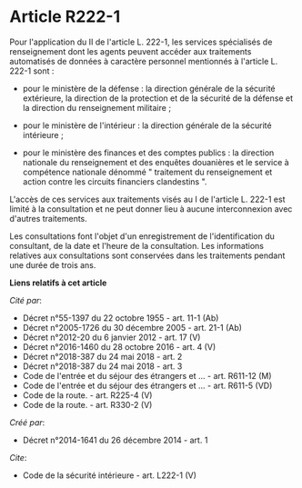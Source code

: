 # Article R222-1

Pour l'application du II de l'article L. 222-1, les services spécialisés de renseignement dont les agents peuvent accéder aux
traitements automatisés de données à caractère personnel mentionnés à l'article L. 222-1 sont :

- pour le ministère de la défense : la direction générale de la sécurité extérieure, la direction de la protection et de la
sécurité de la défense et la direction du renseignement militaire ;

- pour le ministère de l'intérieur : la direction générale de la sécurité intérieure ;

- pour le ministère des finances et des comptes publics : la direction nationale du renseignement et des enquêtes douanières
et le service à compétence nationale dénommé " traitement du renseignement et action contre les circuits financiers
clandestins ". 

L'accès de ces services aux traitements visés au I de l'article L. 222-1 est limité à la consultation et ne peut donner lieu
à aucune interconnexion avec d'autres traitements. 

Les consultations font l'objet d'un enregistrement de l'identification du consultant, de la date et l'heure de la
consultation. Les informations relatives aux consultations sont conservées dans les traitements pendant une durée de trois
ans.

**Liens relatifs à cet article**

_Cité par_:

  - Décret n°55-1397 du 22 octobre 1955 - art. 11-1 (Ab)
  - Décret n°2005-1726 du 30 décembre 2005 - art. 21-1 (Ab)
  - Décret n°2012-20 du 6 janvier 2012 - art. 17 (V)
  - Décret n°2016-1460 du 28 octobre 2016 - art. 4 (V)
  - Décret n°2018-387 du 24 mai 2018 - art. 2
  - Décret n°2018-387 du 24 mai 2018 - art. 3
  - Code de l'entrée et du séjour des étrangers et ... - art. R611-12 (M)
  - Code de l'entrée et du séjour des étrangers et ... - art. R611-5 (VD)
  - Code de la route. - art. R225-4 (V)
  - Code de la route. - art. R330-2 (V)

_Créé par_:

  - Décret n°2014-1641 du 26 décembre 2014 - art. 1

_Cite_:

  - Code de la sécurité intérieure - art. L222-1 (V)
